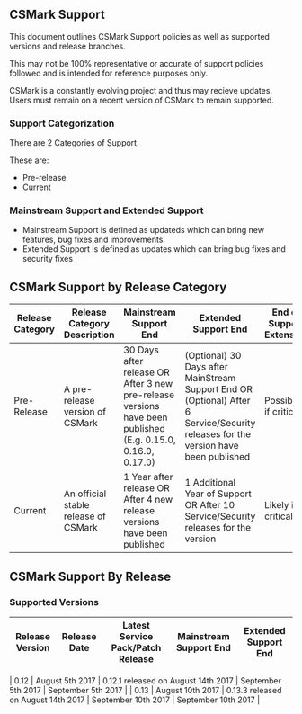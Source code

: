 ## CSMark Support
This document outlines CSMark Support policies as well as supported versions and release branches.

This may not be 100% representative or accurate of support policies followed and is intended for reference purposes only.

CSMark is a constantly evolving project and thus may recieve updates. Users must remain on a recent version of CSMark to remain supported. 

### Support Categorization
There are 2 Categories of Support.

These are:
* Pre-release
* Current

### Mainstream Support and Extended Support
* Mainstream Support is defined as updateds which can bring new features, bug fixes,and improvements.
* Extended Support is defined as updates which can bring bug fixes and security fixes

## CSMark Support by Release Category

| Release Category  | Release Category Description | Mainstream Support End     | Extended Support End | End of Support Extension|
|-------------------|------------------------------|--------------------------------|------------------------------|----------------|
| Pre-Release | A pre-release version of CSMark | 30 Days after release OR After 3 new pre-release versions have been published (E.g. 0.15.0, 0.16.0, 0.17.0) | (Optional) 30 Days after MainStream Support End OR (Optional) After 6 Service/Security releases for the version have been published | Possible if critical |
| Current | An official stable release of CSMark| 1 Year after release OR After 4 new release versions have been published | 1 Additional Year of Support OR After 10 Service/Security releases for the version | Likely if critical|

## CSMark Support By Release

### Supported Versions

| Release Version  |  Release Date | Latest Service Pack/Patch Release | Mainstream Support End | Extended Support End |
|-------------------|---------------|-------------------------|-------------------------|----------------|

| 0.12 | August 5th 2017 | 0.12.1 released on August 14th 2017 | September 5th 2017 | September 5th 2017 |
| 0.13 | August 10th 2017 | 0.13.3 released on August 14th 2017 | September 10th 2017 | September 10th 2017 |

